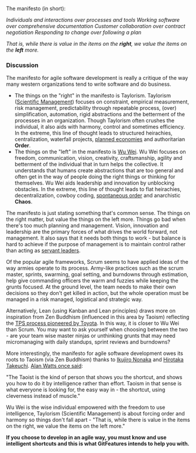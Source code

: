 The manifesto (in short):

*Individuals and interactions over processes and tools*
*Working software over comprehensive documentation*
*Customer collaboration over contract negotiation*
*Responding to change over following a plan*

*That is, while there is value in the items on*
*the **right**, we value the items on the **left** more.*

### Discussion

The manifesto for agile software development is really a critique of the way many western organizations tend to write software and do business.

- The things on the "right" in the manifesto is Taylorism. Taylorism ([Scientific Management](https://en.wikipedia.org/wiki/Scientific_management)) focuses on constraint, empirical measurement, risk management, predictability through repeatable process, (over) simplification, automation, rigid abstractions and the betterment of the processes in an organization. Though Taylorism often crushes the individual, it also aids with harmony, control and sometimes efficiency. In the extreme, this line of thought leads to structured heirachies, centralization, waterfall projects, [planned economies](https://en.wikipedia.org/wiki/Planned_economy) and authoritarian **Order**.
- The things on the "left" in the manifesto is [Wu Wei](https://en.wikipedia.org/wiki/Wu_wei). Wu Wei focuses on freedom, communication, vision, creativity, craftsmanship, agility and betterment of the individual that in turn helps the collective. It understands that humans create abstractions that are too general and often get in the way of people doing the right things or thinking for themselves. Wu Wei aids leadership and innovation by unblocking obstacles. In the extreme, this line of thought leads to flat heirachies, decentralization, cowboy coding, [spontaneous order](https://en.wikipedia.org/wiki/Spontaneous_order) and anarchistic **Chaos**.

The manifesto is just stating something that's common sense. The things on the right matter, but value the things on the left more. Things go bad when there's too much planning and management. Vision, innovation and leadership are the primary forces of what drives the world forward, not management. It also says that it needs both things to work - but balance is hard to achieve if the purpose of management is to maintain control rather than acting as [servant leaders](https://en.wikipedia.org/wiki/Servant_leadership).

Of the popular agile frameworks, Scrum seems to have applied ideas of the way armies operate to its process. Army-like practices such as the scrum master, sprints, swarming, goal setting, and burndowns through estimation, help give commanding officers the warm and fuzzies while keeping the grunts focused. At the ground level, the team needs to make their own decisions so they don't get killed in action, but the whole operation must be managed in a risk managed, logistical and strategic way.

Alternatively, Lean (using Kanban and Lean principles) draws more on inspiration from Zen Buddhism (influenced in this area by Taoism) reflecting the [TPS process pioneered by Toyota](https://en.wikipedia.org/wiki/Toyota_Production_System). In this way, it is closer to Wu Wei than Scrum. You may want to ask yourself when choosing between the two - are your team wise master ninjas or unthinking grunts that may need micromanaging with daily standups, sprint reviews and burndowns?

More interestingly, the manifesto for agile software development owes its roots to Taoism (via Zen Buddhism) thanks to [Ikujiro Nonaka](https://en.wikipedia.org/wiki/Ikujiro_Nonaka) and [Hirotaka Takeuchi](https://en.wikipedia.org/wiki/Hirotaka_Takeuchi#The_New_New_Product_Development_Game). [Alan Watts once said](https://alanwatts.org/1-2-10-taoist-way-pt-2/):

"The Taoist is the kind of person that shows you the shortcut, and shows you how to do it by intelligence rather than effort. Taoism in that sense is what everyone is looking for, the easy way in - the shortcut, using cleverness instead of muscle."

Wu Wei is the wise individual empowered with the freedom to use intelligence, Taylorism (Scientific Management) is about forcing order and harmony so things don't fall apart - "That is, while there is value in the items on the right, we value the items on the left more."

**If you choose to develop in an agile way, you must know and use intelligent shortcuts and this is what GitFeatures intends to help you with.**